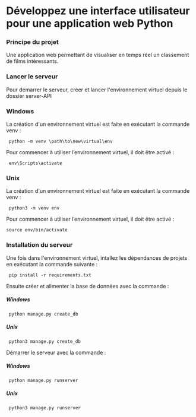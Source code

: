 # Développez une interface utilisateur pour une application web Python

### Principe du projet
Une application web permettant de visualiser en temps réel
un classement de films intéressants.

### Lancer le serveur
Pour démarrer le serveur, créer et lancer l'environnement virtuel 
depuis le dossier server-API

### Windows

La création d'un environnement virtuel est faite en exécutant la commande venv :
```
 python -m venv \path\to\new\virtual\env
````
Pour commencer à utiliser l’environnement virtuel, il doit être activé :
```
 env\Scripts\activate
````

### Unix

La création d'un environnement virtuel est faite en exécutant la commande venv :
```
 python3 -m venv env
````
Pour commencer à utiliser l’environnement virtuel, il doit être activé :
```
source env/bin/activate
````

### Installation du serveur
Une fois dans l'environnement virtuel, intallez les dépendances de projets
en exécutant la commande suivante :
```
 pip install -r requirements.txt
````

Ensuite créer et alimenter la base de données avec la commande :
##### Windows
```
 python manage.py create_db
````
##### Unix
```
 python3 manage.py create_db
````

Démarrer le serveur avec la commande :
##### Windows
```
 python manage.py runserver
````
##### Unix
```
 python3 manage.py runserver
````
